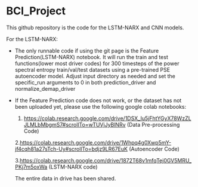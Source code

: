 # BCI_Project
This github repository is the code for the LSTM-NARX and CNN models.

For the LSTM-NARX:
- The only runnable code if using the git page is the Feature Prediction(LSTM-NARX) notebook.
  It will run the train and test functions(lower most driver codes) for 300 timesteps of the power spectral entropy train/val/test datasets using a pre-trained PSE autoencoder model. Adjust input directory as needed and set the specific_run arguments to 0 in both prediction_driver and normalize_demap_driver

- If the Feature Prediction code does not work, or the dataset has not been uploaded yet, please use the following google colab notebooks:
  1. https://colab.research.google.com/drive/1DSX_Iu5jFhtYGyX78WzZLJLMLbMbgmS7#scrollTo=wTUVjJyBlNRv (Data Pre-processing Code)
  
  2.https://colab.research.google.com/drive/1Whpq4g0Xwp5mY-jf4cqh81a27sTch-Uy#scrollTo=bdjz9LR67EuK (Autoencoder Code)
  
  3.https://colab.research.google.com/drive/1872T68v1mfqTej0GV5MRU_PKj7m5oxWa (LSTM-NARX code)
  
  The entire data in drive has been shared. 
  
  
